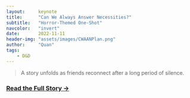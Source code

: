 ```yaml
---
layout:     keynote
title:      "Can We Always Answer Necessities?"
subtitle:   "Horror-Themed One-Shot"
navcolor:   "invert"
date:       2022-11-11
header-img: "assets/images/CWAANPlan.png"
author:     "Quan"
tags:
    - D&D
---
```


> A story unfolds as friends reconnect after a long period of silence.

### [Read the Full Story →](https://docs.google.com/document/d/1JvL8ct6zylD3_QLy7GVMXUazlpboCU2eGJQ219yimQc/edit?tab=t.0) <!-- Link to full story -->
